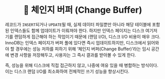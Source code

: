 <h1 align = 'center'>🔁 체인지 버퍼 (Change Buffer)</h1>

레코드가 `INSERT`되거나 `UPDATE`될 때, 실제 데이터 파일뿐만 아니라 해당 테이블에 포함된 인덱스들도 함께 업데이트가 이뤄져야 한다. 하지만 인덱스 페이지는 디스크 여기저기를 랜덤하게 접근해야 하는 작업이기 때문에 (랜덤 I/O), 디스크 I/O 비용이 매우 크다.
 InnoDB는 인덱스 페이지가 버퍼 풀에 있다면 즉시 업데이트하지만, 디스크에서 읽어와야 할 경우에는 성능 저하를 피하기 위해 ‘체인지 버퍼(Change Buffer)’라는 임시 공간에 변경 사항을 저장해두고, 사용자는 그 즉시 결과를 받아볼 수 있게 한다.

즉, 성능을 위해 디스크에 직접 접근하지 않고, 나중에 여유 있을 때 병합하는 방식이다. 이는 디스크 랜덤 I/O를 최소화하여 전체적인 쓰기 성능을 향상시킨다.